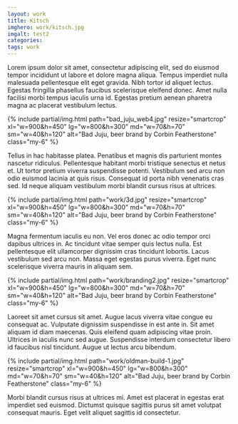 ```yaml
---
layout: work
title: Kitsch
imghero: work/kitsch.jpg
imgalt: test2
categories:
tags: work
---
```


Lorem ipsum dolor sit amet, consectetur adipiscing elit, sed do eiusmod tempor incididunt ut labore et dolore magna aliqua. Tempus imperdiet nulla malesuada pellentesque elit eget gravida. Nibh tortor id aliquet lectus. Egestas fringilla phasellus faucibus scelerisque eleifend donec. Amet nulla facilisi morbi tempus iaculis urna id. Egestas pretium aenean pharetra magna ac placerat vestibulum lectus.

{% include partial/img.html
path="bad_juju_web4.jpg"
resize="smartcrop"
xl="w=900&h=450"
lg="w=800&h=300"
md="w=70&h=70"
sm="w=40&h=120"
alt="Bad Juju, beer brand by Corbin Featherstone"
class="my-6"
%}

Tellus in hac habitasse platea. Penatibus et magnis dis parturient montes nascetur ridiculus. Pellentesque habitant morbi tristique senectus et netus et. Ut tortor pretium viverra suspendisse potenti. Vestibulum sed arcu non odio euismod lacinia at quis risus. Consequat id porta nibh venenatis cras sed. Id neque aliquam vestibulum morbi blandit cursus risus at ultrices.

{% include partial/img.html
path="work/3d.jpg"
resize="smartcrop"
xl="w=900&h=450"
lg="w=800&h=300"
md="w=70&h=70"
sm="w=40&h=120"
alt="Bad Juju, beer brand by Corbin Featherstone"
class="my-6"
%}

Magna fermentum iaculis eu non. Vel eros donec ac odio tempor orci dapibus ultrices in. Ac tincidunt vitae semper quis lectus nulla. Est pellentesque elit ullamcorper dignissim cras tincidunt lobortis. Lacus vestibulum sed arcu non. Massa eget egestas purus viverra. Eget nunc scelerisque viverra mauris in aliquam sem.

{% include partial/img.html
path="work/branding2.jpg"
resize="smartcrop"
xl="w=900&h=450"
lg="w=800&h=300"
md="w=70&h=70"
sm="w=40&h=120"
alt="Bad Juju, beer brand by Corbin Featherstone"
class="my-6"
%}

Laoreet sit amet cursus sit amet. Augue lacus viverra vitae congue eu consequat ac. Vulputate dignissim suspendisse in est ante in. Sit amet aliquam id diam maecenas. Quis eleifend quam adipiscing vitae proin. Ultrices in iaculis nunc sed augue. Suspendisse interdum consectetur libero id faucibus nisl tincidunt. Augue ut lectus arcu bibendum.

{% include partial/img.html
path="work/oldman-build-1.jpg"
resize="smartcrop"
xl="w=900&h=450"
lg="w=800&h=300"
md="w=70&h=70"
sm="w=40&h=120"
alt="Bad Juju, beer brand by Corbin Featherstone"
class="my-6"
%}

Morbi blandit cursus risus at ultrices mi. Amet est placerat in egestas erat imperdiet sed euismod. Dictumst quisque sagittis purus sit amet volutpat consequat mauris. Eget velit aliquet sagittis id consectetur.
